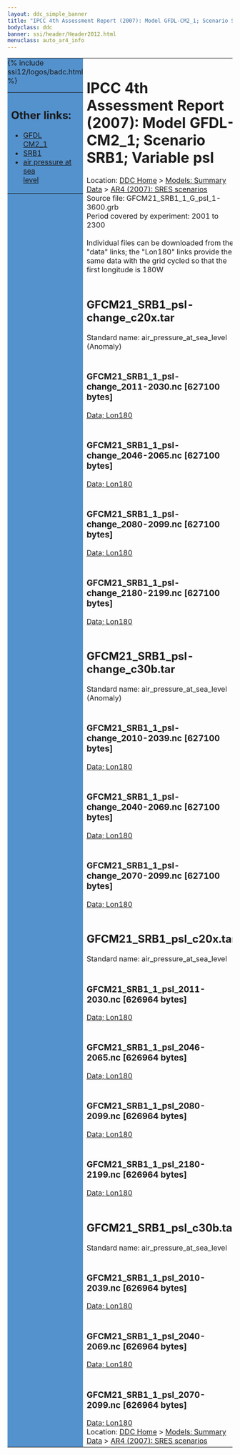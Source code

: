 ```yaml
---
layout: ddc_simple_banner
title: "IPCC 4th Assessment Report (2007): Model GFDL-CM2_1; Scenario SRB1; Variable psl"
bodyclass: ddc
banner: ssi/header/Header2012.html
menuclass: auto_ar4_info
---
```



<table width="100%" border="0" cellspacing="0" cellpadding="0" style="border-collapse: collapse;">
<tr style="margin:0;padding:0;border:0;">
<td style="margin:0;padding:0;border:0;height:1pt;width:150pt;background:#5492CD;" valign="top" >

<div id="lh-col2" class="auto_ar4_info">
<table class="menumain" bgcolor="#5492CD" cellspacing="0" width="100%" border="0">
<tr><td>
<h2> Other links:</h2>
<ul>
<li><a href="/auto/ar4/model-GFDL-CM2_1.html">GFDL<br/>CM2_1</a></li>
<li><a href="/auto/ar4/scenario-SRB1.html">SRB1</a></li>
<li><a href="/auto/ar4/var-air_pressure_at_sea_level.html">air pressure at sea<br/> level</a></li>
</ul>
</td></tr>
{% include ssi12/logos/badc.html %}
</table>
</div>
</td>
<td><h1>IPCC 4th Assessment Report (2007): Model GFDL-CM2_1; Scenario SRB1; Variable psl</h1>

<!-- Breadcrumb1 -->
<div id="breadcrumb1" align="left">
Location: <a href="/index.html">DDC Home</a> > <a href="/sim/gcm_clim/">Models: Summary Data</a>
> <a href="/sim/gcm_clim/SRES_AR4/index.html">AR4 (2007): SRES scenarios</a>
</div>
<!-- End of Breadcrumb1 -->Source file: GFCM21_SRB1_1_G_psl_1-3600.grb
<br/>
Period covered by experiment: 2001 to 2300<br/>
<br/>Individual files can be downloaded from the "data" links; the "Lon180" links provide the same data
         with the grid cycled so that the first longitude is 180W<br/>
<br/><h2>GFCM21_SRB1_psl-change_c20x.tar</h2>
Standard name: air_pressure_at_sea_level (Anomaly)<br>
<br/><h3>GFCM21_SRB1_1_psl-change_2011-2030.nc [627100 bytes]</h3>
<a href="http://apps.ipcc-data.org/cgi-bin/downl/ar4_nc/psl/GFCM21_SRB1_1_psl-change_2011-2030.nc">Data; </a><a href="http://apps.ipcc-data.org/cgi-bin/downl/ar4_nc/psl/GFCM21_SRB1_1_psl-change_2011-2030.cyto180.nc"> Lon180</a><br/>
<br/><h3>GFCM21_SRB1_1_psl-change_2046-2065.nc [627100 bytes]</h3>
<a href="http://apps.ipcc-data.org/cgi-bin/downl/ar4_nc/psl/GFCM21_SRB1_1_psl-change_2046-2065.nc">Data; </a><a href="http://apps.ipcc-data.org/cgi-bin/downl/ar4_nc/psl/GFCM21_SRB1_1_psl-change_2046-2065.cyto180.nc"> Lon180</a><br/>
<br/><h3>GFCM21_SRB1_1_psl-change_2080-2099.nc [627100 bytes]</h3>
<a href="http://apps.ipcc-data.org/cgi-bin/downl/ar4_nc/psl/GFCM21_SRB1_1_psl-change_2080-2099.nc">Data; </a><a href="http://apps.ipcc-data.org/cgi-bin/downl/ar4_nc/psl/GFCM21_SRB1_1_psl-change_2080-2099.cyto180.nc"> Lon180</a><br/>
<br/><h3>GFCM21_SRB1_1_psl-change_2180-2199.nc [627100 bytes]</h3>
<a href="http://apps.ipcc-data.org/cgi-bin/downl/ar4_nc/psl/GFCM21_SRB1_1_psl-change_2180-2199.nc">Data; </a><a href="http://apps.ipcc-data.org/cgi-bin/downl/ar4_nc/psl/GFCM21_SRB1_1_psl-change_2180-2199.cyto180.nc"> Lon180</a><br/>
<br/><h2>GFCM21_SRB1_psl-change_c30b.tar</h2>
Standard name: air_pressure_at_sea_level (Anomaly)<br>
<br/><h3>GFCM21_SRB1_1_psl-change_2010-2039.nc [627100 bytes]</h3>
<a href="http://apps.ipcc-data.org/cgi-bin/downl/ar4_nc/psl/GFCM21_SRB1_1_psl-change_2010-2039.nc">Data; </a><a href="http://apps.ipcc-data.org/cgi-bin/downl/ar4_nc/psl/GFCM21_SRB1_1_psl-change_2010-2039.cyto180.nc"> Lon180</a><br/>
<br/><h3>GFCM21_SRB1_1_psl-change_2040-2069.nc [627100 bytes]</h3>
<a href="http://apps.ipcc-data.org/cgi-bin/downl/ar4_nc/psl/GFCM21_SRB1_1_psl-change_2040-2069.nc">Data; </a><a href="http://apps.ipcc-data.org/cgi-bin/downl/ar4_nc/psl/GFCM21_SRB1_1_psl-change_2040-2069.cyto180.nc"> Lon180</a><br/>
<br/><h3>GFCM21_SRB1_1_psl-change_2070-2099.nc [627100 bytes]</h3>
<a href="http://apps.ipcc-data.org/cgi-bin/downl/ar4_nc/psl/GFCM21_SRB1_1_psl-change_2070-2099.nc">Data; </a><a href="http://apps.ipcc-data.org/cgi-bin/downl/ar4_nc/psl/GFCM21_SRB1_1_psl-change_2070-2099.cyto180.nc"> Lon180</a><br/>
<br/><h2>GFCM21_SRB1_psl_c20x.tar</h2>
Standard name: air_pressure_at_sea_level<br>
<br/><h3>GFCM21_SRB1_1_psl_2011-2030.nc [626964 bytes]</h3>
<a href="http://apps.ipcc-data.org/cgi-bin/downl/ar4_nc/psl/GFCM21_SRB1_1_psl_2011-2030.nc">Data; </a><a href="http://apps.ipcc-data.org/cgi-bin/downl/ar4_nc/psl/GFCM21_SRB1_1_psl_2011-2030.cyto180.nc"> Lon180</a><br/>
<br/><h3>GFCM21_SRB1_1_psl_2046-2065.nc [626964 bytes]</h3>
<a href="http://apps.ipcc-data.org/cgi-bin/downl/ar4_nc/psl/GFCM21_SRB1_1_psl_2046-2065.nc">Data; </a><a href="http://apps.ipcc-data.org/cgi-bin/downl/ar4_nc/psl/GFCM21_SRB1_1_psl_2046-2065.cyto180.nc"> Lon180</a><br/>
<br/><h3>GFCM21_SRB1_1_psl_2080-2099.nc [626964 bytes]</h3>
<a href="http://apps.ipcc-data.org/cgi-bin/downl/ar4_nc/psl/GFCM21_SRB1_1_psl_2080-2099.nc">Data; </a><a href="http://apps.ipcc-data.org/cgi-bin/downl/ar4_nc/psl/GFCM21_SRB1_1_psl_2080-2099.cyto180.nc"> Lon180</a><br/>
<br/><h3>GFCM21_SRB1_1_psl_2180-2199.nc [626964 bytes]</h3>
<a href="http://apps.ipcc-data.org/cgi-bin/downl/ar4_nc/psl/GFCM21_SRB1_1_psl_2180-2199.nc">Data; </a><a href="http://apps.ipcc-data.org/cgi-bin/downl/ar4_nc/psl/GFCM21_SRB1_1_psl_2180-2199.cyto180.nc"> Lon180</a><br/>
<br/><h2>GFCM21_SRB1_psl_c30b.tar</h2>
Standard name: air_pressure_at_sea_level<br>
<br/><h3>GFCM21_SRB1_1_psl_2010-2039.nc [626964 bytes]</h3>
<a href="http://apps.ipcc-data.org/cgi-bin/downl/ar4_nc/psl/GFCM21_SRB1_1_psl_2010-2039.nc">Data; </a><a href="http://apps.ipcc-data.org/cgi-bin/downl/ar4_nc/psl/GFCM21_SRB1_1_psl_2010-2039.cyto180.nc"> Lon180</a><br/>
<br/><h3>GFCM21_SRB1_1_psl_2040-2069.nc [626964 bytes]</h3>
<a href="http://apps.ipcc-data.org/cgi-bin/downl/ar4_nc/psl/GFCM21_SRB1_1_psl_2040-2069.nc">Data; </a><a href="http://apps.ipcc-data.org/cgi-bin/downl/ar4_nc/psl/GFCM21_SRB1_1_psl_2040-2069.cyto180.nc"> Lon180</a><br/>
<br/><h3>GFCM21_SRB1_1_psl_2070-2099.nc [626964 bytes]</h3>
<a href="http://apps.ipcc-data.org/cgi-bin/downl/ar4_nc/psl/GFCM21_SRB1_1_psl_2070-2099.nc">Data; </a><a href="http://apps.ipcc-data.org/cgi-bin/downl/ar4_nc/psl/GFCM21_SRB1_1_psl_2070-2099.cyto180.nc"> Lon180</a><br/>
<!-- Breadcrumb2 -->
<div id="breadcrumb2" align="left">
Location: <a href="/index.html">DDC Home</a> > <a href="/sim/gcm_clim/">Models: Summary Data</a>
> <a href="/sim/gcm_clim/SRES_AR4/index.html">AR4 (2007): SRES scenarios</a>
</div>
<!-- End of Breadcrumb2 --></td></tr></table>
